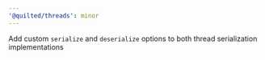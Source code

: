 ```yaml
---
'@quilted/threads': minor
---
```


Add custom `serialize` and `deserialize` options to both thread serialization implementations
